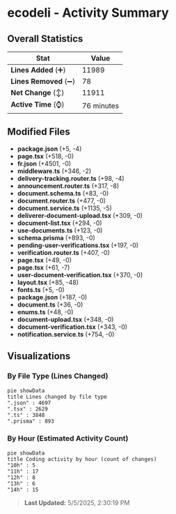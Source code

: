 # ecodeli - Activity Summary 

## Overall Statistics

| Stat                   | Value                                                             |
| ---------------------- | ----------------------------------------------------------------- |
| **Lines Added** (➕)   | 11989                                          |
| **Lines Removed** (➖) | 78                                        |
| **Net Change** (↕)    | 11911                |
| **Active Time** (⌚)   | 76 minutes |


## Modified Files
- **package.json** (+5, -4)
- **page.tsx** (+518, -0)
- **fr.json** (+4501, -0)
- **middleware.ts** (+346, -2)
- **delivery-tracking.router.ts** (+98, -4)
- **announcement.router.ts** (+317, -8)
- **document.schema.ts** (+83, -0)
- **document.router.ts** (+477, -0)
- **document.service.ts** (+1135, -5)
- **deliverer-document-upload.tsx** (+309, -0)
- **document-list.tsx** (+294, -0)
- **use-documents.ts** (+123, -0)
- **schema.prisma** (+893, -0)
- **pending-user-verifications.tsx** (+197, -0)
- **verification.router.ts** (+407, -0)
- **page.tsx** (+49, -0)
- **page.tsx** (+61, -7)
- **user-document-verification.tsx** (+370, -0)
- **layout.tsx** (+85, -48)
- **fonts.ts** (+5, -0)
- **package.json** (+187, -0)
- **document.ts** (+36, -0)
- **enums.ts** (+48, -0)
- **document-upload.tsx** (+348, -0)
- **document-verification.tsx** (+343, -0)
- **notification.service.ts** (+754, -0)

## Visualizations

### By File Type (Lines Changed)

```mermaid
pie showData
title Lines changed by file type
".json" : 4697
".tsx" : 2629
".ts" : 3848
".prisma" : 893
```

### By Hour (Estimated Activity Count)

```mermaid
pie showData
title Coding activity by hour (count of changes)
"10h" : 5
"11h" : 17
"12h" : 8
"13h" : 6
"14h" : 15
```


> **Last Updated:** 5/5/2025, 2:30:19 PM